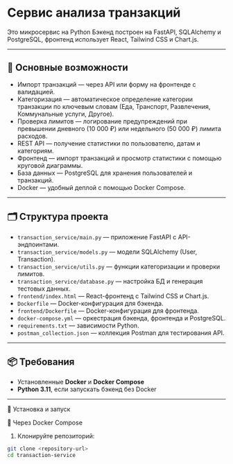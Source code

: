 # Сервис анализа транзакций

Это микросервис на Python
Бэкенд построен на FastAPI, SQLAlchemy и PostgreSQL, фронтенд использует React, Tailwind CSS и Chart.js.

---

## 📌 Основные возможности

- Импорт транзакций — через API или форму на фронтенде с валидацией.
- Категоризация — автоматическое определение категории транзакции по ключевым словам (Еда, Транспорт, Развлечения, Коммунальные услуги, Другое).
- Проверка лимитов — логирование предупреждений при превышении дневного (10 000 ₽) или недельного (50 000 ₽) лимита расходов.
- REST API — получение статистики по пользователю, датам и категориям.
- Фронтенд — импорт транзакций и просмотр статистики с помощью круговой диаграммы.
- База данных — PostgreSQL для хранения пользователей и транзакций.
- Docker — удобный деплой с помощью Docker Compose.

---

## 🗂️ Структура проекта

- `transaction_service/main.py` — приложение FastAPI с API-эндпоинтами.
- `transaction_service/models.py` — модели SQLAlchemy (User, Transaction).
- `transaction_service/utils.py` — функции категоризации и проверки лимитов.
- `transaction_service/database.py` — настройка БД и генерация тестовых данных.
- `frontend/index.html` — React-фронтенд с Tailwind CSS и Chart.js.
- `Dockerfile` — Docker-конфигурация для бэкенда.
- `frontend/Dockerfile` — Docker-конфигурация для фронтенда.
- `docker-compose.yml` — оркестрация бэкенда, фронтенда и PostgreSQL.
- `requirements.txt` — зависимости Python.
- `postman_collection.json` — коллекция Postman для тестирования API.

---

## 📦 Требования

- Установленные **Docker** и **Docker Compose**
- **Python 3.11**, если запускать бэкенд без Docker

---

🚀 Установка и запуск

🔹 Через Docker Compose

1. Клонируйте репозиторий:

```bash
git clone <repository-url>
cd transaction-service
